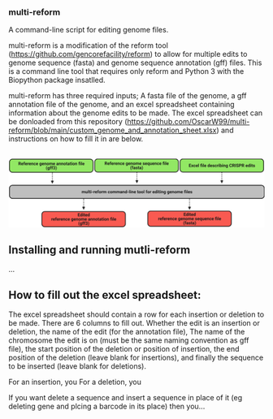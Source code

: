 ### multi-reform
A command-line script for editing genome files.

multi-reform is a modification of the reform tool (https://github.com/gencorefacility/reform) to allow for multiple edits to genome sequence (fasta) and genome sequence annotation (gff) files. This is a command line tool that requires only reform and Python 3 with the Biopython package insatlled.

multi-reform has three required inputs; A fasta file of the genome, a gff annotation file of the genome, and an excel spreadsheet containing information about the genome edits to be made. The excel spreadsheet can be donloaded from this repository (https://github.com/OscarW99/multi-reform/blob/main/custom_genome_and_annotation_sheet.xlsx) and instructions on how to fill it in are below.<br />
<br />

![multi-reform flow diagram](https://github.com/OscarW99/multi-reform/blob/main/Multi-reform.png?raw=true)

## Installing and running mutli-reform
...


## How to fill out the excel spreadsheet:
The excel spreadsheet should contain a row for each insertion or deletion to be made.
There are 6 columns to fill out. Whether the edit is an insertion or deletion, the name of the edit (for the annotation file), The name of the chromosome the edit is on (must be the same naming convention as gff file), the start position of the deletion or position of insertion, the end position of the deletion (leave blank for insertions), and finally the sequence to be inserted (leave blank for deletions).


For an insertion, you 
For a deletion, you

If you want delete a sequence and insert a sequence in place of it (eg deleting gene and plcing a barcode in its place) then you...


